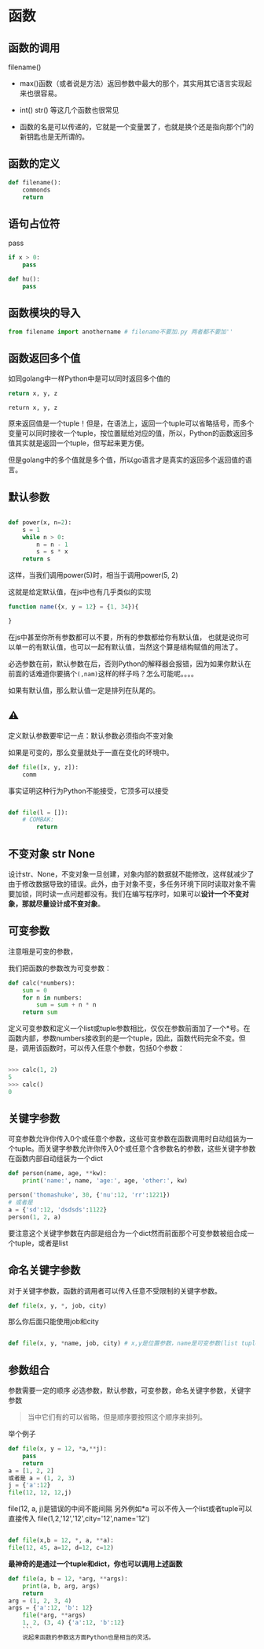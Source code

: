 # 函数

## 函数的调用

filename()

- max()函数（或者说是方法）返回参数中最大的那个，其实用其它语言实现起来也很容易。

- int() str() 等这几个函数也很常见
- 函数的名是可以传递的，它就是一个变量罢了，也就是换个还是指向那个门的新钥匙也是无所谓的。

## 函数的定义

```python
def filename():
    commonds
    return
```
## 语句占位符

pass

```python
if x > 0:
    pass

def hu():
    pass
```
## 函数模块的导入

```python
from filename import anothername # filename不要加.py 两者都不要加''
```
## 函数返回多个值

如同golang中一样Python中是可以同时返回多个值的
```python
return x, y, z
```
```golang
return x, y, z
```


原来返回值是一个tuple！但是，在语法上，返回一个tuple可以省略括号，而多个变量可以同时接收一个tuple，按位置赋给对应的值，所以，Python的函数返回多值其实就是返回一个tuple，但写起来更方便。

但是golang中的多个值就是多个值，所以go语言才是真实的返回多个返回值的语言。

## 默认参数
```python

def power(x, n=2):
    s = 1
    while n > 0:
        n = n - 1
        s = s * x
    return s
```
这样，当我们调用power(5)时，相当于调用power(5, 2)

这就是给定默认值，在js中也有几乎类似的实现

```javascript
function name({x, y = 12} = {1, 34}){

}
```
在js中甚至你所有参数都可以不要，所有的参数都给你有默认值，
也就是说你可以单一的有默认值，也可以一起有默认值，当然这个算是结构赋值的用法了。

必选参数在前，默认参数在后，否则Python的解释器会报错，因为如果你默认在前面的话难道你要搞个`(,nam)`这样的样子吗？怎么可能呢。。。。

如果有默认值，那么默认值一定是排列在队尾的。
## ⚠️

定义默认参数要牢记一点：默认参数必须指向不变对象

如果是可变的，那么变量就处于一直在变化的环境中。

```python
def file([x, y, z]):
    comm
```
事实证明这种行为Python不能接受，它顶多可以接受

```python

def file(l = []):
    # COMBAK:
        return
```


## 不变对象 str None

设计str、None，不变对象一旦创建，对象内部的数据就不能修改，这样就减少了由于修改数据导致的错误。此外，由于对象不变，多任务环境下同时读取对象不需要加锁，同时读一点问题都没有。我们在编写程序时，如果可以**设计一个不变对象，那就尽量设计成不变对象**。

## 可变参数

注意哦是可变的参数，

我们把函数的参数改为可变参数：

```python
def calc(*numbers):
    sum = 0
    for n in numbers:
        sum = sum + n * n
    return sum
```

定义可变参数和定义一个list或tuple参数相比，仅仅在参数前面加了一个*号。在函数内部，参数numbers接收到的是一个tuple，因此，函数代码完全不变。但是，调用该函数时，可以传入任意个参数，包括0个参数：

```python

>>> calc(1, 2)
5
>>> calc()
0

```

## 关键字参数

可变参数允许你传入0个或任意个参数，这些可变参数在函数调用时自动组装为一个tuple。而关键字参数允许你传入0个或任意个含参数名的参数，这些关键字参数在函数内部自动组装为一个dict
```python
def person(name, age, **kw):
    print('name:', name, 'age:', age, 'other:', kw)

person('thomashuke', 30, {'nu':12, 'rr':1221})
# 或者是
a = {'sd':12, 'dsdsds':1122}
person(1, 2, a)
```
要注意这个关键字参数在内部是组合为一个dict然而前面那个可变参数被组合成一个tuple，或者是list

## 命名关键字参数

对于关键字参数，函数的调用者可以传入任意不受限制的关键字参数。

```Python
def file(x, y, *, job, city)
```
那么你后面只能使用job和city

```Python

def file(x, y, *name, job, city) # x,y是位置参数，name是可变参数(list tuple) job和city是关键字参数
```
## 参数组合

参数需要一定的顺序
必选参数，默认参数，可变参数，命名关键字参数，关键字参数

> 当中它们有的可以省略，但是顺序要按照这个顺序来排列。

举个例子

```Python
def file(x, y = 12, *a,**j):
    pass
    return
a = [1, 2, 2]
或者是 a = (1, 2, 3)
j = {'a':12}
file(12, 12, 12,j)
```
file(12, a, j)是错误的中间不能间隔
另外例如*a
可以不传入一个list或者tuple可以直接传入 file(1,2,'12','12',city='12',name='12')

```Python

def file(x,b = 12, *, a, **a):
file(12, 45, a=12, d=12, c=12)
```

**最神奇的是通过一个tuple和dict，你也可以调用上述函数**

```Python
def file(a, b = 12, *arg, **args):
    print(a, b, arg, args)
    return
arg = (1, 2, 3, 4)
args = {'a':12, 'b': 12}
    file(*arg, **args)
    1, 2, (3, 4) {'a':12, 'b':12}
    ```
    说起来函数的参数这方面Python也是相当的灵活。

    
